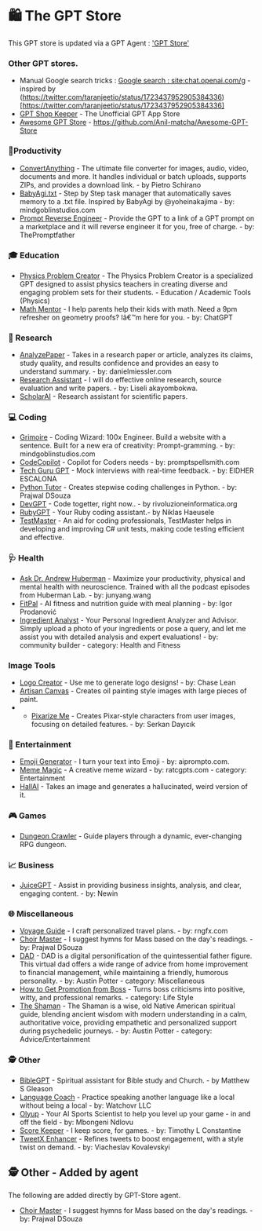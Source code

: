
# 🛍️ The GPT Store
This GPT store is updated via a GPT Agent : ['GPT Store'](https://chat.openai.com/g/g-PZ6cOScM4-gpt-store)

### Other GPT stores.
 - Manual Google search tricks : [Google search : site:chat.openai.com/g](https://www.google.com/search?q=site%3Achat.openai.com%2Fg&oq=site%3Achat.openai.com%2Fg)  - inspired by 
(https://twitter.com/taranjeetio/status/1723437952905384336)[https://twitter.com/taranjeetio/status/1723437952905384336]
 - [GPT Shop Keeper](https://chat.openai.com/g/g-22ZUhrOgu-gpt-shop-keeper) - The Unofficial GPT App Store 
 - [Awesome GPT Store](https://github.com/Anil-matcha/Awesome-GPT-Store) - https://github.com/Anil-matcha/Awesome-GPT-Store

### 📁Productivity
- [ConvertAnything](https://chat.openai.com/g/g-kMKw5tFmB-convertanything) - The ultimate file converter for images, audio, video, documents and more. It handles individual or batch uploads, supports ZIPs, and provides a download link. - by Pietro Schirano
- [BabyAgi.txt](https://chat.openai.com/g/g-lzbeEOr9Y-babyagi-txt) - Step by Step task manager that automatically saves memory to a .txt file. Inspired by BabyAgi by @yoheinakajima - by: mindgoblinstudios.com
- [Prompt Reverse Engineer](https://chat.openai.com/g/g-yD4laGVCL-prompt-reverse-engineer-2-2-beta) - Provide the GPT to a link of a GPT prompt on a marketplace and it will reverse engineer it for you, free of charge. - by: ThePromptfather

### 🎓 Education 
- [Physics Problem Creator](https://chat.openai.com/g/g-PRMFOZtRh-physics-problem-creator) - The Physics Problem Creator is a specialized GPT designed to assist physics teachers in creating diverse and engaging problem sets for their students. - Education / Academic Tools (Physics)  
- [Math Mentor](https://chat.openai.com/g/g-ENhijiiwK) - I help parents help their kids with math. Need a 9pm refresher on geometry proofs? Iâ€™m here for you. - by: ChatGPT

### 🔬 Research 
- [AnalyzePaper](https://chat.openai.com/g/g-WIlexDAW5-analyzepaper) - Takes in a research paper or article, analyzes its claims, study quality, and results confidence and provides an easy to understand summary. - by: danielmiessler.com
- [Research Assistant](https://chat.openai.com/g/g-IQWgBhbRG-research-assistant) - I will do effective online research, source evaluation and write papers. - by: Liseli akayombokwa. 
- [ScholarAI](https://chat.openai.com/g/g-L2HknCZTC_scholarai) - Research assistant for scientific papers.


### 💻 Coding 
- [Grimoire](https://chat.openai.com/g/g-n7Rs0IK86-grimoire) - Coding Wizard: 100x Engineer. Build a website with a sentence. Built for a new era of creativity: Prompt-gramming. - by: mindgoblinstudios.com
- [CodeCopilot](https://chat.openai.com/g/g-2DQzU5UZl) - Copilot for Coders needs - by: promptspellsmith.com
- [Tech Guru GPT](https://chat.openai.com/g/g-EGHIlyWQB-tech-guru-gpt) - Mock interviews with real-time feedback. - by: EIDHER ESCALONA
- [Python Tutor](https://chat.openai.com/g/g-uY1Ec6U1T-python-tutor) - Creates stepwise coding challenges in Python. - by: Prajwal DSouza
- [DevGPT](https://chat.openai.com/g/g-eN7HtAqXW-devgpt) - Code togetter, right now.. - by rivoluzioneinformatica.org 
- [RubyGPT](https://chat.openai.com/g/g-ASMq03VdH-rubygpt) - Your Ruby coding assistant.- by Niklas Haeusele
- [TestMaster](https://chat.openai.com/g/g-ClukKTFAw-testmaster) - An aid for coding professionals, TestMaster helps in developing and improving C# unit tests, making code testing efficient and effective.

### 🩺 Health 
- [Ask Dr. Andrew Huberman](https://chat.openai.com/g/g-1xC65osMP-ask-dr-andrew-huberman) - Maximize your productivity, physical and mental health with neuroscience. Trained with all the podcast episodes from Huberman Lab. - by: junyang.wang
- [FitPal](https://chat.openai.com/g/g-zoXbeHp7G) - AI fitness and nutrition guide with meal planning - by:  Igor Prodanović
- [Ingredient Analyst](https://chat.openai.com/g/g-WWVXBjFEg-ingredient-analyst) - Your Personal Ingredient Analyzer and Advisor. Simply upload a photo of your ingredients or pose a query, and let me assist you with detailed analysis 
and expert evaluations! - by: community builder - category: Health and Fitness

### Image Tools
- [Logo Creator](https://chat.openai.com/g/g-gFt1ghYJl-logo-creator) - Use me to generate logo designs! - by: Chase Lean
- [Artisan Canvas](https://chat.openai.com/g/g-djaRBZs0B-artisan-canvas) - Creates oil painting style images with large pieces of paint. 
- - [Pixarize Me](https://chat.openai.com/g/g-t37VkYd30-pixarize-me) - Creates Pixar-style characters from user images, 
focusing on detailed features. - by: Serkan Dayıcık


### 🎉 Entertainment 
- [Emoji Generator](https://chat.openai.com/g/g-wkmOq6AxG-emoji-generator) - I turn your text into Emoji - by: aiprompto.com.
- [Meme Magic](https://chat.openai.com/g/g-SQTa6OMNN) - A creative meme wizard - by: ratcgpts.com - category: Entertainment
- [HallAI](https://chat.openai.com/g/g-VW43OI:zsg-hallai) - Takes an image and generates a hallucinated, weird version of it. 



### 🎮 Games
- [Dungeon Crawler](https://chat.openai.com/g/g-A7c3BLATR-dungeon-crawler) - Guide players through a dynamic, ever-changing RPG dungeon. 



### 📈 Business
- [JuiceGPT](https://chat.openai.com/g/g-sjKcKJ0nu-juicegpt) - Assist in providing business insights, analysis, and clear, engaging content. - by: Newin
  

### 🌐 Miscellaneous 
- [Voyage Guide](https://chat.openai.com/g/g-MDExvbFqe-voyage-guide) - I craft personalized travel plans. - by: rngfx.com
- [Choir Master](https://chat.openai.com/g/g-859qmKDXn-choir-master) - I suggest hymns for Mass based on the day's readings. - by: Prajwal DSouza
- [DAD](https://chat.openai.com/g/g-7tYB6K5F8-dad) - DAD is a digital personification of the quintessential father figure. This virtual dad offers a wide range of advice from home improvement to financial management, while maintaining a friendly, humorous personality. - by: Austin Potter - category: Miscellaneous
- [How to Get Promotion from Boss](https://chat.openai.com/g/g-6ccJfpIdt-how-to-get-promotion-from-boss) - Turns boss criticisms into positive, witty, and professional remarks. - category: Life Style
- [The Shaman](https://chat.openai.com/g/g-Klhv0H4ou-the-shaman) - The Shaman is a wise, old Native American spiritual guide, blending ancient wisdom with modern understanding in a calm, authoritative voice, providing empathetic and personalized support during psychedelic journeys. - by: Austin Potter - category: Advice/Entertainment


  

### 🕵️ Other
- [BibleGPT](https://chat.openai.com/g/g-fwqmAC1nB-biblegpt) - Spiritual assistant for Bible study and Church. - by Matthew S Gleason
- [Language Coach](https://chat.openai.com/g/g-0g6ZdEtv6-language-coach) - Practice speaking another language like a local without being a local - by: Watchovr LLC
- [Olyup](https://chat.openai.com/g/g-JlDoaXFrU-olyup) - Your AI Sports Scientist to help you level up your game - in and off the field - by: Mbongeni Ndlovu
- [Score Keeper](https://chat.openai.com/g/g-MxzItjzF7-score-keeper) - I keep score, for games. - by: Timothy L Constantine
- [TweetX Enhancer](https://chat.openai.com/g/g-tMp039mDw) - Refines tweets to boost engagement, with a style twist on demand. - by: Viacheslav Kovalevskyi


## 🕵️ Other - Added by agent 
The following are added directly by GPT-Store agent. 
- [Choir Master](https://chat.openai.com/g/g-859qmKDXn-choir-master) - I suggest hymns for Mass based on the day's readings. - by: Prajwal DSouza

